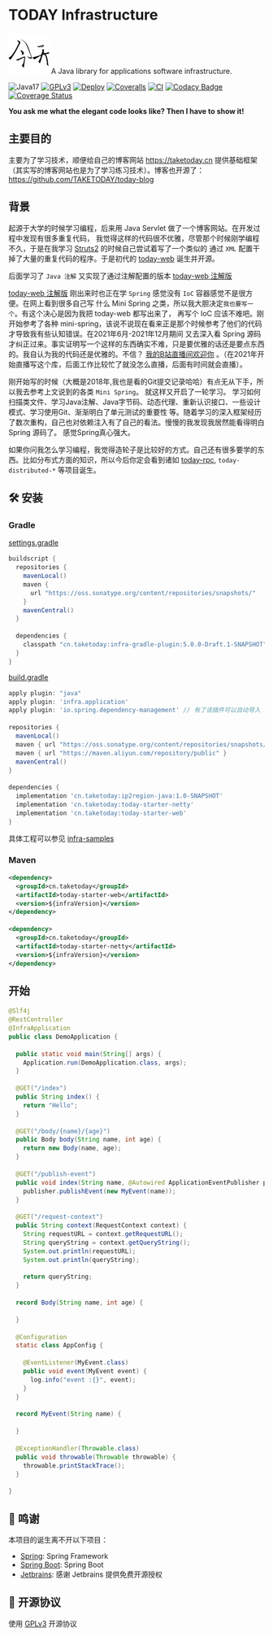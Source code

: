 # TODAY Infrastructure

![Logo](./logo.svg) A Java library for applications software infrastructure.


![Java17](https://img.shields.io/badge/JDK-17+-success.svg)
[![GPLv3](https://img.shields.io/badge/License-GPLv3-blue.svg)](./LICENSE)
[![Deploy](https://github.com/TAKETODAY/today-infrastructure/actions/workflows/deploy-snapshots.yml/badge.svg)](https://github.com/TAKETODAY/today-infrastructure/actions/workflows/deploy-snapshots.yml)
[![Coveralls](https://github.com/TAKETODAY/today-infrastructure/actions/workflows/coveralls.yaml/badge.svg)](https://github.com/TAKETODAY/today-infrastructure/actions/workflows/coveralls.yaml)
[![CI](https://github.com/TAKETODAY/today-infrastructure/actions/workflows/multi-env.yaml/badge.svg)](https://github.com/TAKETODAY/today-infrastructure/actions/workflows/multi-env.yaml)
[![Codacy Badge](https://app.codacy.com/project/badge/Grade/3ad5eed64065496fba9244d149820f67)](https://app.codacy.com/gh/TAKETODAY/today-infrastructure/dashboard?utm_source=gh&utm_medium=referral&utm_content=&utm_campaign=Badge_grade)
[![Coverage Status](https://coveralls.io/repos/github/TAKETODAY/today-infrastructure/badge.svg)](https://coveralls.io/github/TAKETODAY/today-infrastructure)

**You ask me what the elegant code looks like? Then I have to show it!**

## 主要目的

主要为了学习技术，顺便给自己的博客网站 https://taketoday.cn
提供基础框架（其实写的博客网站也是为了学习练习技术）。博客也开源了：https://github.com/TAKETODAY/today-blog

## 背景

起源于大学的时候学习编程，后来用 Java Servlet 做了一个博客网站。在开发过程中发现有很多重复代码，
我觉得这样的代码很不优雅，尽管那个时候刚学编程不久，于是在我学习 [Struts2](https://struts.apache.org/) 的时候自己尝试着写了一个类似的
通过 `XML` 配置干掉了大量的重复代码的程序。于是初代的 [today-web](https://gitee.com/I-TAKE-TODAY/today-web/tree/v1.1.1/) 诞生并开源。

后面学习了 `Java 注解` 又实现了通过注解配置的版本 [today-web 注解版](https://gitee.com/I-TAKE-TODAY/today-web/tree/2.1.x/)

[today-web 注解版](https://gitee.com/I-TAKE-TODAY/today-web/tree/2.1.x/) 刚出来时也正在学 `Spring` 感觉没有 `IoC`
容器感觉不是很方便。在网上看到很多自己写 什么 Mini Spring 之类，所以我大胆决定`我也要写一个`。有这个决心是因为我把 today-web 都写出来了，
再写个 IoC 应该不难吧。刚开始参考了各种 mini-spring，该说不说现在看来正是那个时候参考了他们的代码才导致我有些认知错误。在2021年6月-2021年12月期间
又去深入看 Spring 源码才纠正过来。事实证明写一个这样的东西确实不难，只是要优雅的话还是要点东西的。我自认为我的代码还是优雅的。不信？
[我的B站直播间欢迎你](https://live.bilibili.com/22702726) 。（在2021年开始直播写这个库，后面工作比较忙了就没怎么直播，后面有时间就会直播）。

刚开始写的时候（大概是2018年,我也是看的Git提交记录哈哈）有点无从下手，所以我去参考上文说到的各类 `Mini Spring`。 就这样又开启了一轮学习。
学习如何扫描类文件、学习Java注解、Java字节码、动态代理、重新认识接口、一些设计模式、学习使用Git、渐渐明白了单元测试的重要性
等。随着学习的深入框架经历了数次重构，自己也对依赖注入有了自己的看法。慢慢的我发现我居然能看得明白 Spring 源码了。 感觉Spring真心强大。

如果你问我怎么学习编程，我觉得造轮子是比较好的方式。自己还有很多要学的东西。比如分布式方面的知识，所以今后你定会看到诸如
[today-rpc](https://github.com/TAKETODAY/today-rpc), `today-distributed-*` 等项目诞生。

## 🛠️ 安装

### Gradle

[settings.gradle](./infra-samples/settings.gradle)

```groovy
buildscript {
  repositories {
    mavenLocal()
    maven {
      url "https://oss.sonatype.org/content/repositories/snapshots/"
    }
    mavenCentral()
  }

  dependencies {
    classpath "cn.taketoday:infra-gradle-plugin:5.0.0-Draft.1-SNAPSHOT"
  }
}

```

[build.gradle](./infra-samples/build.gradle)

```groovy
apply plugin: "java"
apply plugin: 'infra.application'
apply plugin: 'io.spring.dependency-management' // 有了该插件可以自动导入 infra-dependencies

repositories {
  mavenLocal()
  maven { url "https://oss.sonatype.org/content/repositories/snapshots/" }
  maven { url "https://maven.aliyun.com/repository/public" }
  mavenCentral()
}

dependencies {
  implementation 'cn.taketoday:ip2region-java:1.0-SNAPSHOT'
  implementation 'cn.taketoday:today-starter-netty'
  implementation 'cn.taketoday:today-starter-web'
}

```

具体工程可以参见 [infra-samples](./infra-samples)

### Maven
```xml
<dependency>
  <groupId>cn.taketoday</groupId>
  <artifactId>today-starter-web</artifactId>
  <version>${infraVersion}</version>
</dependency>

<dependency>
  <groupId>cn.taketoday</groupId>
  <artifactId>today-starter-netty</artifactId>
  <version>${infraVersion}</version>
</dependency>
```

## 开始

```java
@Slf4j
@RestController
@InfraApplication
public class DemoApplication {

  public static void main(String[] args) {
    Application.run(DemoApplication.class, args);
  }

  @GET("/index")
  public String index() {
    return "Hello";
  }

  @GET("/body/{name}/{age}")
  public Body body(String name, int age) {
    return new Body(name, age);
  }

  @GET("/publish-event")
  public void index(String name, @Autowired ApplicationEventPublisher publisher) {
    publisher.publishEvent(new MyEvent(name));
  }

  @GET("/request-context")
  public String context(RequestContext context) {
    String requestURL = context.getRequestURL();
    String queryString = context.getQueryString();
    System.out.println(requestURL);
    System.out.println(queryString);

    return queryString;
  }

  record Body(String name, int age) {

  }

  @Configuration
  static class AppConfig {

    @EventListener(MyEvent.class)
    public void event(MyEvent event) {
      log.info("event :{}", event);
    }
  }

  record MyEvent(String name) {
    
  }

  @ExceptionHandler(Throwable.class)
  public void throwable(Throwable throwable) {
    throwable.printStackTrace();
  }

}
```

## 🙏 鸣谢

本项目的诞生离不开以下项目：

* [Spring](https://github.com/spring-projects/spring-framework): Spring Framework
* [Spring Boot](https://github.com/spring-projects/spring-boot): Spring Boot
* [Jetbrains](https://www.jetbrains.com/?from=https://github.com/TAKETODAY/today-infrastructure): 感谢 Jetbrains 提供免费开源授权

## 📄 开源协议

使用 [GPLv3](https://github.com/TAKETODAY/today-infrastructure/blob/master/LICENSE) 开源协议

